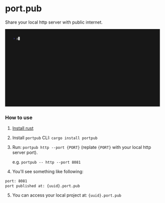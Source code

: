 # port.pub
Share your local http server with public internet.

<img alt="port.pub demo" src="https://github.com/theyahya/port.pub/blob/main/demo/demo.gif" width="600" />

### How to use
1. [Install rust](https://www.rust-lang.org/tools/install)
2. Install `portpub` CLI: `cargo install portpub`
3. Run: `portpub http --port {PORT}` (replate `{PORT}` with your local http server port).

   e.g. `portpub -- http --port 8081`
4. You'll see something like following:
```
port: 8081
port published at: {uuid}.port.pub
```
5. You can access your local project at: `{uuid}.port.pub`

